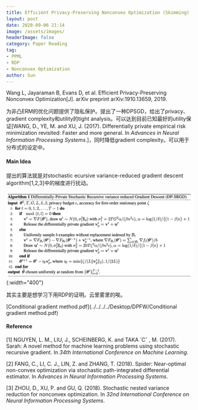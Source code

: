 ```yaml
---
title: Efficient Privacy-Preserving Nonconvex Optimization (Skimming)
layout: post
date: 2020-09-06 21:14
image: /assets/images/
headerImage: false
category: Paper Reading
tag:
- PPML
- RDP
- Nonconvex Optimization
author: Sun
---
```


Wang L, Jayaraman B, Evans D, et al. Efficient Privacy-Preserving Nonconvex Optimization[J]. arXiv preprint arXiv:1910.13659, 2019.

为非凸ERM的优化问题提供了隐私保护。提出了一种DPSGD，给出了privacy、gradient complexity和utility的tight analysis。可以达到目前已知最好的utility保证[WANG, D., YE, M. and XU, J. (2017). Differentially private empirical risk minimization revisited: Faster and more general. In *Advances in Neural Information Processing Systems*.]，同时降低gradient complexity。可以用于分布式的设定中。

<!--more-->

#### Main Idea

提出的算法就是对stochastic ecursive variance-reduced gradient descent algorithm[1,2,3]中的梯度进行扰动。

![](/assets/images/2020-09-06-Efficient-PP-Nonconvex-Optimization/image-20200906213819230.png){:width="400"}

其实主要是想学习下用RDP的证明。云里雾里的唉。



 [Conditional gradient method.pdf](../../../../Desktop/DPFW/Conditional gradient method.pdf) 



#### Reference

[1] NGUYEN, L. M., LIU, J., SCHEINBERG, K. and TAKA ́ Cˇ , M. (2017). Sarah: A novel method for machine learning problems using stochastic recursive gradient. In *34th* *International Conference on Machine Learning*.

[2] FANG, C., LI, C. J., LIN, Z. and ZHANG, T. (2018). Spider: Near-optimal non-convex optimization via stochastic path-integrated differential estimator. In *Advances in Neural Information Processing Systems*.

[3] ZHOU, D., XU, P. and GU, Q. (2018). Stochastic nested variance reduction for nonconvex optimization. In *32nd* *International Conference on Neural Information Processing Systems*.

